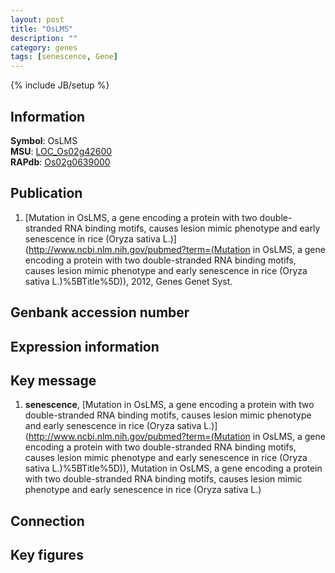 ```yaml
---
layout: post
title: "OsLMS"
description: ""
category: genes
tags: [senescence, Gene]
---
```

{% include JB/setup %}

## Information
__Symbol__: OsLMS  
__MSU__: [LOC_Os02g42600](http://rice.plantbiology.msu.edu/cgi-bin/ORF_infopage.cgi?orf=LOC_Os02g42600)  
__RAPdb__: [Os02g0639000](http://rapdb.dna.affrc.go.jp/viewer/gbrowse_details/irgsp1?name=Os02g0639000)  

## Publication
1. [Mutation in OsLMS, a gene encoding a protein with two double-stranded RNA binding motifs, causes lesion mimic phenotype and early senescence in rice (Oryza sativa L.)](http://www.ncbi.nlm.nih.gov/pubmed?term=(Mutation in OsLMS, a gene encoding a protein with two double-stranded RNA binding motifs, causes lesion mimic phenotype and early senescence in rice (Oryza sativa L.)%5BTitle%5D)), 2012, Genes Genet Syst.

## Genbank accession number

## Expression information

## Key message
1. __senescence__, [Mutation in OsLMS, a gene encoding a protein with two double-stranded RNA binding motifs, causes lesion mimic phenotype and early senescence in rice (Oryza sativa L.)](http://www.ncbi.nlm.nih.gov/pubmed?term=(Mutation in OsLMS, a gene encoding a protein with two double-stranded RNA binding motifs, causes lesion mimic phenotype and early senescence in rice (Oryza sativa L.)%5BTitle%5D)), Mutation in OsLMS, a gene encoding a protein with two double-stranded RNA binding motifs, causes lesion mimic phenotype and early senescence in rice (Oryza sativa L.)

## Connection

## Key figures


